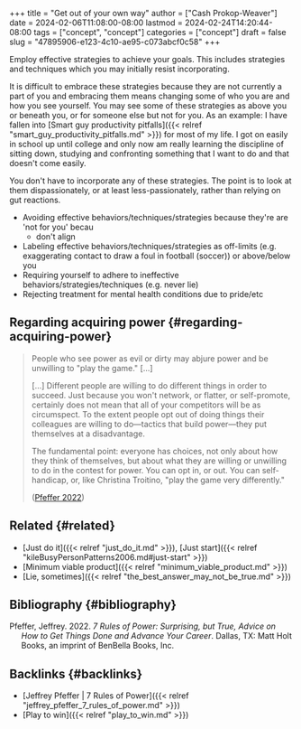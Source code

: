 +++
title = "Get out of your own way"
author = ["Cash Prokop-Weaver"]
date = 2024-02-06T11:08:00-08:00
lastmod = 2024-02-24T14:20:44-08:00
tags = ["concept", "concept"]
categories = ["concept"]
draft = false
slug = "47895906-e123-4c10-ae95-c073abcf0c58"
+++

Employ effective strategies to achieve your goals. This includes strategies and techniques which you may initially resist incorporating.

It is difficult to embrace these strategies because they are not currently a part of you and embracing them means changing some of who you are and how you see yourself. You may see some of these strategies as above you or beneath you, or for someone else but not for you. As an example: I have fallen into [Smart guy productivity pitfalls]({{< relref "smart_guy_productivity_pitfalls.md" >}}) for most of my life. I got on easily in school up until college and only now am really learning the discipline of sitting down, studying and confronting something that I want to do and that doesn't come easily.

You don't have to incorporate any of these strategies. The point is to look at them dispassionately, or at least less-passionately, rather than relying on gut reactions.

-   Avoiding effective behaviors/techniques/strategies because they're are 'not for you' becau
    -   don't align
-   Labeling effective behaviors/techniques/strategies as off-limits (e.g. exaggerating contact to draw a foul in football (soccer)) or above/below you
-   Requiring yourself to adhere to ineffective behaviors/strategies/techniques (e.g. never lie)
-   Rejecting treatment for mental health conditions due to pride/etc


## Regarding acquiring power {#regarding-acquiring-power}

> People who see power as evil or dirty may abjure power and be unwilling to "play the game." [...]
>
> [...] Different people are willing to do different things in order to succeed. Just because you won't network, or flatter, or self-promote, certainly does not mean that all of your competitors will be as circumspect. To the extent people opt out of doing things their colleagues are willing to do—tactics that build power—they put themselves at a disadvantage.
>
> The fundamental point: everyone has choices, not only about how they think of themselves, but about what they are willing or unwilling to do in the contest for power. You can opt in, or out. You can self-handicap, or, like Christina Troitino, "play the game very differently."
>
> (<a href="#citeproc_bib_item_1">Pfeffer 2022</a>)


## Related {#related}

-   [Just do it]({{< relref "just_do_it.md" >}}), [Just start]({{< relref "kileBusyPersonPatterns2006.md#just-start" >}})
-   [Minimum viable product]({{< relref "minimum_viable_product.md" >}})
-   [Lie, sometimes]({{< relref "the_best_answer_may_not_be_true.md" >}})


## Bibliography {#bibliography}

<style>.csl-entry{text-indent: -1.5em; margin-left: 1.5em;}</style><div class="csl-bib-body">
  <div class="csl-entry"><a id="citeproc_bib_item_1"></a>Pfeffer, Jeffrey. 2022. <i>7 Rules of Power: Surprising, but True, Advice on How to Get Things Done and Advance Your Career</i>. Dallas, TX: Matt Holt Books, an imprint of BenBella Books, Inc.</div>
</div>


## Backlinks {#backlinks}

-   [Jeffrey Pfeffer | 7 Rules of Power]({{< relref "jeffrey_pfeffer_7_rules_of_power.md" >}})
-   [Play to win]({{< relref "play_to_win.md" >}})
